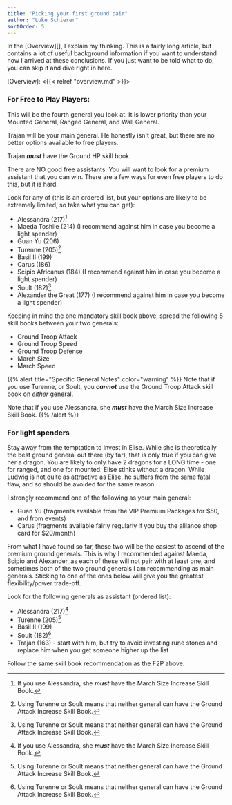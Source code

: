 ```yaml
---
title: "Picking your first ground pair"
author: "Luke Schierer"
sortOrder: 5
---
```


In the [Overview][], I explain my thinking.  This is a fairly long article, but
contains a lot of useful background information if you want to understand how I
arrived at these conclusions. If you just want to be told what to do, you can
skip it and dive right in here. 

[Overview]: <{{< relref "overview.md" >}}>

### For Free to Play Players:

This will be the fourth general you look at.  It is lower priority than your
Mounted General, Ranged General, and Wall General.

Trajan will be your main general.  He honestly isn't great, but there are no
better options available to free players.

Trajan _**must**_ have the Ground HP skill book.

There are NO good free assistants.  You will want to look for a premium
assistant that you can win.  There are a few ways for even free players to do
this, but it is hard.

Look for any of (this is an ordered list, but your options are likely to be
extremely limited, so take what you can get):

* Alessandra (217)[^MS]
* Maeda Toshiie (214) (I recommend against him in case you become a light spender)
* Guan Yu (206)
* Turenne (205)[^GA]
* Basil II (199)
* Carus (186)
* Scipio Africanus (184) (I recommend against him in case you become a light spender)
* Soult (182)[^GA]
* Alexander the Great (177) (I recommend against him in case you become a light spender)

Keeping in mind the one mandatory skill book above, spread the following 5
skill books between your two generals:
* Ground Troop Attack
* Ground Troop Speed
* Ground Troop Defense
* March Size
* March Speed

{{% alert title="Specific General Notes" color="warning" %}}
Note that if you use Turenne, or Soult, you _**cannot**_ use the Ground Troop Attack skill book on *either* general.

Note that if you use Alessandra, she _**must**_ have the March Size Increase Skill Book.
{{% /alert %}}


### For light spenders

Stay away from the temptation to invest in Elise.  While she is theoretically
the best ground general out there (by far), that is only true if you can give
her a dragon.  You are likely to only have 2 dragons for a LONG time - one for
ranged, and one for mounted. Elise stinks without a dragon.  While Ludwig is
not quite as attractive as Elise, he suffers from the same fatal flaw, and so
should be avoided for the same reason.

I strongly recommend one of the following as your main general:
* Guan Yu (fragments available from the VIP Premium Packages for $50, and from
  events)
* Carus (fragments available fairly regularly if you buy the alliance shop card
  for $20/month)

From what I have found so far, these two will be the easiest to ascend of the
premium ground generals.  This is why I recommended against Maeda, Scipio and
Alexander, as each of these will not pair with at least one, and sometimes both
of the two ground generals I am recommending as main generals.  Sticking to one
of the ones below will give you the greatest flexibility/power trade-off.

Look for the following generals as assistant (ordered list):
* Alessandra (217)[^MS]
* Turenne (205)[^GA]
* Basil II (199)
* Soult (182)[^GA]
* Trajan (163) - start with him, but try to avoid investing rune stones and
  replace him when you get someone higher up the list

Follow the same skill book recommendation as the F2P above.

[^GA]: Using Turenne or Soult means that neither general can have the Ground Attack Increase Skill Book.

[^MS]: If you use Alessandra, she _**must**_ have the March Size Increase Skill Book.
